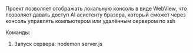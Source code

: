 Проект позволяет отображать локальную консоль в виде WebView, что позволяет давать доступ AI асистенту бразера, который сможет через консоль управлять компьютером или удалённым сервером по ssh

Команды:
  1. Запуск сервера: nodemon server.js

